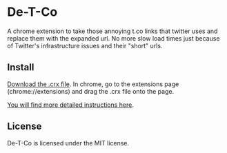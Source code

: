# De-T-Co

A chrome extension to take those annoying t.co links that twitter uses and replace them with the expanded url. No more slow load times just because of Twitter's infrastructure issues and their "short" urls.

## Install

[Download the .crx file](https://github.com/johnpbloch/De-T-Co/raw/master/de-t-co.crx). In chrome, go to the extensions page (chrome://extensions) and drag the .crx file onto the page.

[You will find more detailed instructions here](http://theappslab.com/2012/08/16/how-to-install-chrome-extensions-manually-the-new-way/).

## License

De-T-Co is licensed under the MIT license.
